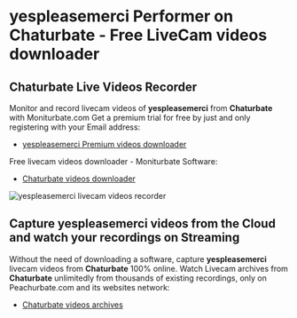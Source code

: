 # yespleasemerci Performer on Chaturbate - Free LiveCam videos downloader

## Chaturbate Live Videos Recorder

Monitor and record livecam videos of **yespleasemerci** from **Chaturbate** with Moniturbate.com
Get a premium trial for free by just and only registering with your Email address:
* [yespleasemerci Premium videos downloader](https://moniturbate.com/request-demo-licence-key.html)

Free livecam videos downloader - Moniturbate Software:
* [Chaturbate videos downloader](https://moniturbate.com/moniturbate-download-software.html)

![yespleasemerci livecam videos recorder](https://peachurnet.com/templates/moniturbate-software.png)


## Capture yespleasemerci videos from the Cloud and watch your recordings on Streaming

Without the need of downloading a software, capture **yespleasemerci** livecam videos from **Chaturbate** 100% online.
Watch Livecam archives from **Chaturbate** unlimitedly from thousands of existing recordings, only on Peachurbate.com and its websites network:
* [Chaturbate videos archives](https://peachurnet.com/)